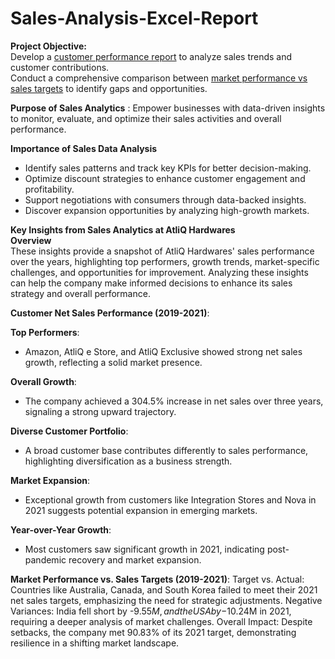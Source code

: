 # Sales-Analysis-Excel-Report

**Project Objective:**  
Develop a [customer performance report](https://github.com/Nazeer04/Sales-Analysis-Excel-Report/blob/main/Customer%20Performance%20Report.pdf)  to analyze sales trends and customer contributions.  
Conduct a comprehensive comparison between [market performance vs sales targets](https://github.com/Nazeer04/Sales-Analysis-Excel-Report/blob/main/Market%20Performance%20vs%20Target.png) to identify gaps and opportunities.

**Purpose of Sales Analytics** : Empower businesses with data-driven insights to monitor, evaluate, and optimize their sales activities and overall performance.

**Importance of Sales Data Analysis**  
- Identify sales patterns and track key KPIs for better decision-making.
- Optimize discount strategies to enhance customer engagement and profitability.
- Support negotiations with consumers through data-backed insights.
- Discover expansion opportunities by analyzing high-growth markets.

**Key Insights from Sales Analytics at AtliQ Hardwares**  
**Overview**  
These insights provide a snapshot of AtliQ Hardwares' sales performance over the years, highlighting top performers, growth trends, market-specific challenges, and opportunities for improvement. Analyzing these insights can help the company make informed decisions to enhance its sales strategy and overall performance.  

**Customer Net Sales Performance (2019-2021)**:  

**Top Performers**: 
- Amazon, AtliQ e Store, and AtliQ Exclusive showed strong net sales growth, reflecting a solid market presence.
 
**Overall Growth**:
- The company achieved a 304.5% increase in net sales over three years, signaling a strong upward trajectory.

**Diverse Customer Portfolio**:
- A broad customer base contributes differently to sales performance, highlighting diversification as a business strength.
 
**Market Expansion**:
- Exceptional growth from customers like Integration Stores and Nova in 2021 suggests potential expansion in emerging markets.

**Year-over-Year Growth**:
- Most customers saw significant growth in 2021, indicating post-pandemic recovery and market expansion.  

**Market Performance vs. Sales Targets (2019-2021)**:
Target vs. Actual: Countries like Australia, Canada, and South Korea failed to meet their 2021 net sales targets, emphasizing the need for strategic adjustments.
Negative Variances:
India fell short by -$9.55M, and the USA by -$10.24M in 2021, requiring a deeper analysis of market challenges.
Overall Impact: Despite setbacks, the company met 90.83% of its 2021 target, demonstrating resilience in a shifting market landscape.
